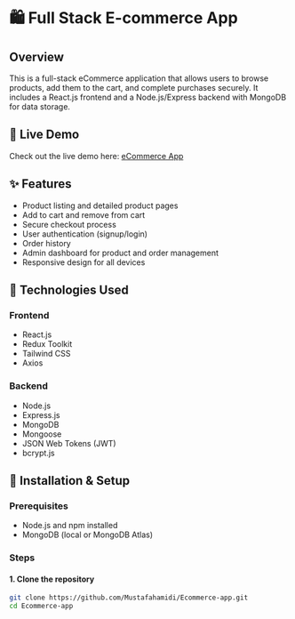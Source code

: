 # 🛍️ Full Stack E-commerce App

## Overview
This is a full-stack eCommerce application that allows users to browse products, add them to the cart, and complete purchases securely. It includes a React.js frontend and a Node.js/Express backend with MongoDB for data storage.

## 🔗 Live Demo
Check out the live demo here: [eCommerce App](https://ecommerce-app-lemon-iota.vercel.app/)

## ✨ Features
- Product listing and detailed product pages
- Add to cart and remove from cart
- Secure checkout process
- User authentication (signup/login)
- Order history
- Admin dashboard for product and order management
- Responsive design for all devices

## 🧰 Technologies Used

### Frontend
- React.js
- Redux Toolkit
- Tailwind CSS
- Axios

### Backend
- Node.js
- Express.js
- MongoDB
- Mongoose
- JSON Web Tokens (JWT)
- bcrypt.js

## 🚀 Installation & Setup

### Prerequisites
- Node.js and npm installed
- MongoDB (local or MongoDB Atlas)

### Steps

#### 1. Clone the repository
```bash
git clone https://github.com/Mustafahamidi/Ecommerce-app.git
cd Ecommerce-app
